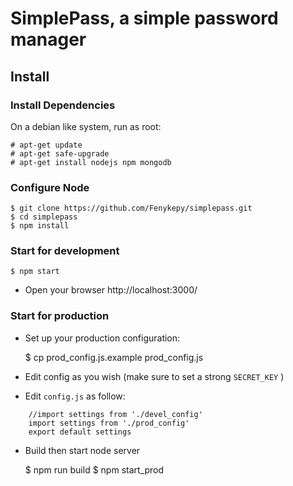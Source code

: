 # SimplePass, a simple password manager

## Install

### Install Dependencies

On a debian like system, run as root:

    # apt-get update
    # apt-get safe-upgrade
    # apt-get install nodejs npm mongodb

### Configure Node

    $ git clone https://github.com/Fenykepy/simplepass.git
    $ cd simplepass
    $ npm install

### Start for development

    $ npm start

 * Open your browser http://localhost:3000/


### Start for production

 * Set up your production configuration:

    $ cp prod_config.js.example prod_config.js

 * Edit config as you wish (make sure to set a strong `SECRET_KEY` )
 * Edit `config.js` as follow:


```
    //import settings from './devel_config'
    import settings from './prod_config'
    export default settings
```

 * Build then start node server

    $ npm run build
    $ npm start_prod
